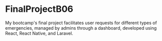 # FinalProjectB06
My bootcamp's final project facilitates user requests for different types of emergencies, managed by admins through a dashboard, developed using React, React Native, and Laravel.
